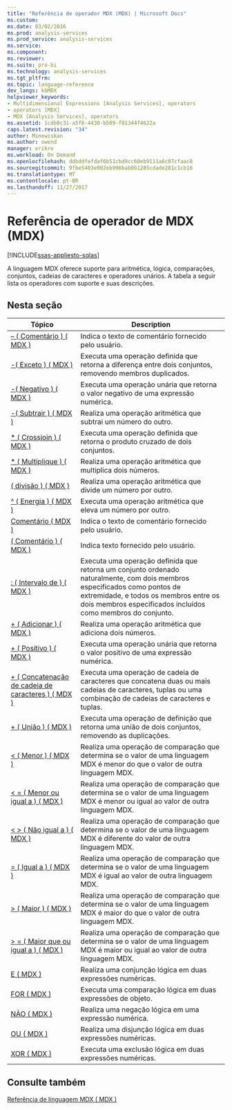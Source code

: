 ```yaml
---
title: "Referência de operador MDX (MDX) | Microsoft Docs"
ms.custom: 
ms.date: 03/02/2016
ms.prod: analysis-services
ms.prod_service: analysis-services
ms.service: 
ms.component: 
ms.reviewer: 
ms.suite: pro-bi
ms.technology: analysis-services
ms.tgt_pltfrm: 
ms.topic: language-reference
dev_langs: kbMDX
helpviewer_keywords:
- Multidimensional Expressions [Analysis Services], operators
- operators [MDX]
- MDX [Analysis Services], operators
ms.assetid: 1cdb8c31-a5f6-4430-b509-f81344f4622a
caps.latest.revision: "34"
author: Minewiskan
ms.author: owend
manager: erikre
ms.workload: On Demand
ms.openlocfilehash: ddbddfefdaf6b51cbd9cc60eb9111a6c07cfaac8
ms.sourcegitcommit: 9fbe5403e902eb996bab0b1285cdade281c1cb16
ms.translationtype: MT
ms.contentlocale: pt-BR
ms.lasthandoff: 11/27/2017
---
```

# <a name="mdx-operator-reference-mdx"></a>Referência de operador de MDX (MDX)
[!INCLUDE[ssas-appliesto-sqlas](../includes/ssas-appliesto-sqlas.md)]

  A linguagem MDX oferece suporte para aritmética, lógica, comparações, conjuntos, cadeias de caracteres e operadores unários. A tabela a seguir lista os operadores com suporte e suas descrições.  
  
## <a name="in-this-section"></a>Nesta seção  
  
|Tópico|Description|  
|-----------|-----------------|  
|[– &#40; Comentário &#41; &#40; MDX &#41;](../mdx/comment-mdx-operator-reference.md)|Indica o texto de comentário fornecido pelo usuário.|  
|[-&#40; Exceto &#41; &#40; MDX &#41;](../mdx/except-mdx-operator.md)|Executa uma operação definida que retorna a diferença entre dois conjuntos, removendo membros duplicados.|  
|[-&#40; Negativo &#41; &#40; MDX &#41;](../mdx/negative-mdx.md)|Executa uma operação unária que retorna o valor negativo de uma expressão numérica.|  
|[-&#40; Subtrair &#41; &#40; MDX &#41;](../mdx/subtract-mdx.md)|Realiza uma operação aritmética que subtrai um número do outro.|  
|[&#42; &#40; Crossjoin &#41; &#40; MDX &#41;](../mdx/crossjoin-mdx-operator-reference.md)|Executa uma operação definida que retorna o produto cruzado de dois conjuntos.|  
|[&#42; &#40; Multiplique &#41; &#40; MDX &#41;](../mdx/multiply-mdx.md)|Realiza uma operação aritmética que multiplica dois números.|  
|[&#40; divisão &#41; &#40; MDX &#41;](../mdx/divide-mdx-operator-reference.md)|Realiza uma operação aritmética que divide um número por outro.|  
|[^ &#40; Energia &#41; &#40; MDX &#41;](../mdx/power-mdx.md)|Executa uma operação aritmética que eleva um número por outro.|  
|[Comentário &#40; MDX &#41;](../mdx/comment-mdx.md)|Indica o texto de comentário fornecido pelo usuário.|  
|[&#40; Comentário &#41; &#40; MDX &#41;](../mdx/comment-mdx-double-slash.md)|Indica texto fornecido pelo usuário.|  
|[: &#40; Intervalo de &#41; &#40; MDX &#41;](../mdx/range-mdx.md)|Executa uma operação definida que retorna um conjunto ordenado naturalmente, com dois membros especificados como pontos de extremidade, e todos os membros entre os dois membros especificados incluídos como membros do conjunto.|  
|[+ &#40; Adicionar &#41; &#40; MDX &#41;](../mdx/add-mdx.md)|Realiza uma operação aritmética que adiciona dois números.|  
|[+ &#40; Positivo &#41; &#40; MDX &#41;](../mdx/positive-mdx.md)|Executa uma operação unária que retorna o valor positivo de uma expressão numérica.|  
|[+ &#40; Concatenação de cadeia de caracteres &#41; &#40; MDX &#41;](../mdx/string-concatenation-mdx.md)|Executa uma operação de cadeia de caracteres que concatena duas ou mais cadeias de caracteres, tuplas ou uma combinação de cadeias de caracteres e tuplas.|  
|[+ &#40; União &#41; &#40; MDX &#41;](../mdx/union-mdx-operator-reference.md)|Executa uma operação de definição que retorna uma união de dois conjuntos, removendo as duplicações.|  
|[&#60; &#40; Menor &#41; &#40; MDX &#41;](../mdx/less-than-mdx.md)|Realiza uma operação de comparação que determina se o valor de uma linguagem MDX é menor do que o valor de outra linguagem MDX.|  
|[&#60; = &#40; Menor ou igual a &#41; &#40; MDX &#41;](../mdx/less-than-or-equal-to-mdx.md)|Realiza uma operação de comparação que determina se o valor de uma linguagem MDX é menor ou igual ao valor de outra linguagem MDX.|  
|[&#60; &#62; &#40; Não igual a &#41; &#40; MDX &#41;](../mdx/not-equal-to-mdx.md)|Realiza uma operação de comparação que determina se o valor de uma linguagem MDX é diferente do valor de outra linguagem MDX.|  
|[= &#40; Igual a &#41; &#40; MDX &#41;](../mdx/equal-to-mdx.md)|Realiza uma operação de comparação que determina se o valor de uma linguagem MDX é igual ao valor de outra linguagem MDX.|  
|[&#62; &#40; Maior &#41; &#40; MDX &#41;](../mdx/greater-than-mdx.md)|Realiza uma operação de comparação que determina se o valor de uma linguagem MDX é maior do que o valor de outra linguagem MDX.|  
|[&#62; = &#40; Maior que ou igual a &#41; &#40; MDX &#41;](../mdx/greater-than-or-equal-to-mdx.md)|Realiza uma operação de comparação que determina se o valor de uma linguagem MDX é maior ou igual ao valor de outra linguagem MDX.|  
|[E &#40; MDX &#41;](../mdx/and-mdx.md)|Realiza uma conjunção lógica em duas expressões numéricas.|  
|[FOR &#40; MDX &#41;](../mdx/is-mdx.md)|Executa uma comparação lógica em duas expressões de objeto.|  
|[NÃO &#40; MDX &#41;](../mdx/not-mdx.md)|Realiza uma negação lógica em uma expressão numérica.|  
|[OU &#40; MDX &#41;](../mdx/or-mdx.md)|Realiza uma disjunção lógica em duas expressões numéricas.|  
|[XOR &#40; MDX &#41;](../mdx/xor-mdx.md)|Executa uma exclusão lógica em duas expressões numéricas.|  
  
## <a name="see-also"></a>Consulte também  
 [Referência de linguagem MDX &#40; MDX &#41;](../mdx/mdx-language-reference-mdx.md)  
  
  
